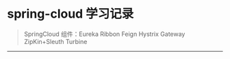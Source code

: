 # spring-cloud 学习记录
> SpringCloud 组件：Eureka Ribbon Feign Hystrix Gateway ZipKin+Sleuth Turbine 

---
